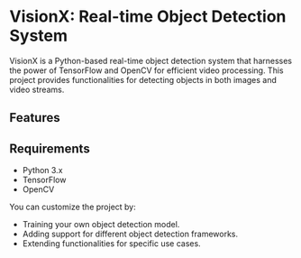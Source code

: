 # VisionX: Real-time Object Detection System

VisionX is a Python-based real-time object detection system that harnesses the power of TensorFlow and OpenCV for efficient video processing. This project provides functionalities for detecting objects in both images and video streams.

## Features


## Requirements

- Python 3.x
- TensorFlow
- OpenCV

You can customize the project by:

- Training your own object detection model.
- Adding support for different object detection frameworks.
- Extending functionalities for specific use cases.

